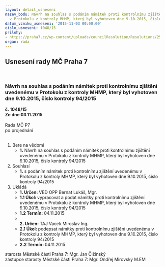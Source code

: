 ```yaml
---
layout: detail_usneseni
nazev_bodu: Návrh na souhlas s podáním námitek proti kontrolnímu zjištění uvedenému
  v Protokolu z kontroly MHMP, který byl vyhotoven dne 9.10.2015, číslo kontroly 94/2015
datum_vzniku_usneseni: '2015-11-03 00:00:00'
cislo_usneseni: 1048/15
prilohy:
- https://praha7.cz/wp-content/uploads/councilResolution/Resolutions/25801/70-15-p1_d%c5%afvodov%c3%a1_zpr%c3%a1va.doc
organ: rada
---
```

<div id="ucUsn_pList" class="usn">
	<span><h2>Usnesení rady MČ Praha 7 </h2>
<br></span><div class="standBody">
<span><h3>Návrh na souhlas s podáním námitek proti kontrolnímu zjištění uvedenému v Protokolu z kontroly MHMP, který byl vyhotoven dne 9.10.2015, číslo kontroly 94/2015</h3></span><div class="center">
		<strong>č. 1048/15</strong><br>
	</div>
<div class="center">
		<strong>Ze dne 03.11.2015</strong><br><br>
	</div>Rada MČ P7<br> po projednání<br><br><ol>
<li>Bere na vědomí<ul><li>
<strong>1.</strong> Návrh na souhlas s podáním námitek proti kontrolnímu zjištění uvedenému v Protokolu z kontroly MHMP, který byl vyhotoven dne 9.10.2015, číslo kontroly 94/2015 </li></ul>
</li>
<li>Souhlasí<ul><li>
<strong>1.</strong> s podáním námitek proti kontrolnímu zjištění uvedenému v Protokolu z kontroly MHMP, který byl vyhotoven dne 9.10.2015, číslo kontroly 94/2015    </li></ul>
</li>
<li>Ukládá<ul>
<li>
<strong>1. Určen: </strong>VED OPP Bernat Lukáš, Mgr.</li>
<li>
<strong>1.1 Úkol: </strong>vypracovat a podat námitky proti kontrolnímu zjištění uvedenému v Protokolu z kontroly MHMP, který byl vyhotoven dne 9.10.2015, číslo kontroly 94/2015 </li>
<li>
<strong>1.2 Termín: </strong>04.11.2015</li>
<li>
<strong><br>2. Určen: </strong>TAJ Vacek Miroslav Ing.</li>
<li>
<strong>2.1 Úkol: </strong>podepsat námitky proti kontrolnímu zjištění uvedenému v Protokolu z kontroly MHMP, který byl vyhotoven dne 9.10.2015, číslo kontroly 94/2015 </li>
<li>
<strong>2.2 Termín: </strong>04.11.2015</li>
</ul>
</li>
</ol>starosta Městské části Praha 7: Mgr. Jan Čižinský<br>zástupce starosty Městské části Praha 7: Mgr. Ondřej Mirovský M.EM 
</div>
</div>